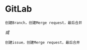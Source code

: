 # GitLab

[打开Branch，然后Merge 视频教学]: https://www.youtube.com/watch?v=RxDNy40EVb0



```
创建Branch，创建Merge request，最后合并
```

*或*

```
创建issue，创建Merge request，最后合并
```


